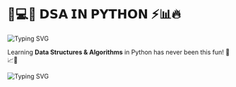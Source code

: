 # 🐍💻✨ 𝗗𝗦𝗔 𝗜𝗡 𝗣𝗬𝗧𝗛𝗢𝗡 ⚡📊🔥

![Typing SVG](https://readme-typing-svg.demolab.com?font=Fira+Code&size=30&pause=1000&color=FF5733&background=00000000&width=500&lines=%F0%9F%90%8D+DSA+IN+PYTHON+%F0%9F%92%BB%F0%9F%92%AB)


Learning **Data Structures & Algorithms** in Python has never been this fun! 🚀📈💡

![Typing SVG](https://readme-typing-svg.demolab.com?font=Fira+Code&size=30&pause=1000&color=FF5733&background=00000000&width=500&lines=🚀+Learning+DSA+in+Python+💻💡)    

